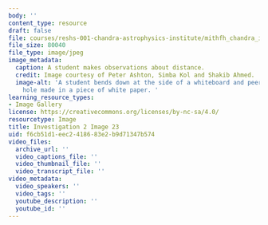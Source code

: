 ```yaml
---
body: ''
content_type: resource
draft: false
file: courses/reshs-001-chandra-astrophysics-institute/mithfh_chandra_inv2_dstnc2.jpg
file_size: 80040
file_type: image/jpeg
image_metadata:
  caption: A student makes observations about distance.
  credit: Image courtesy of Peter Ashton, Simba Kol and Shakib Ahmed.
  image-alt: 'A student bends down at the side of a whiteboard and peers through a
    hole made in a piece of white paper. '
learning_resource_types:
- Image Gallery
license: https://creativecommons.org/licenses/by-nc-sa/4.0/
resourcetype: Image
title: Investigation 2 Image 23
uid: f6cb51d1-eec2-4186-83e2-b9d71347b574
video_files:
  archive_url: ''
  video_captions_file: ''
  video_thumbnail_file: ''
  video_transcript_file: ''
video_metadata:
  video_speakers: ''
  video_tags: ''
  youtube_description: ''
  youtube_id: ''
---
```

